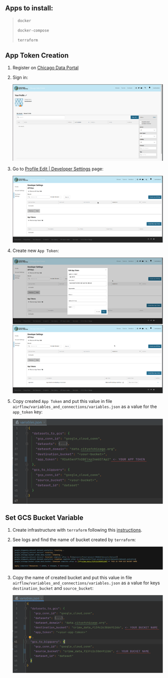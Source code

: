 ## Apps to install:

> `docker`
>
> `docker-compose`
>
> `terraform`

## App Token Creation

1. Register on [Chicago Data Portal](https://data.cityofchicago.org/signup)

2. Sign in:

   ![img.png](../docs/poc/cityofchicago/cityofchicago_home.png)

3. Go to [Profile Edit | Developer Settings](https://data.cityofchicago.org/profile/edit/developer_settings) page:

   ![img.png](../docs/poc/cityofchicago/cityofchicago_developer_settings.png)

4. Create new `App Token`:

   ![img.png](../docs/poc/cityofchicago/cityofchicago_app_token_creation.png)
   ![img.png](../docs/poc/cityofchicago/cityofchicago_app_token.png)

5. Copy created `App Token` and put this value in file `airflow/variables_and_connections/variables.json` as a value
   for the `app_token` key:

   ![img.png](../docs/poc/cityofchicago/variables_json_app_token.png)

## Set GCS Bucket Variable

1. Create infrastructure with `terraform` following this [instructions](/terraform/README.md#local-setup-and-run).
2. See logs and find the name of bucket created by `terraform`:

   ![img.png](../docs/poc/terraform/log_with_bucket_name.png)

3. Copy the name of created bucket and put this value in file `airflow/variables_and_connections/variables.json` as a
   value
   for keys `destination_bucket` and `source_bucket`:

   ![img.png](../docs/poc/cityofchicago/variables_json_bucket_name.png)

